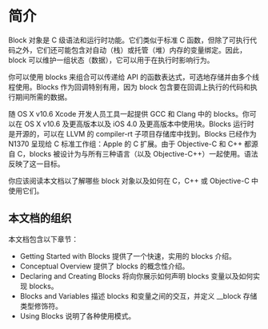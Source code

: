 # 简介

Block 对象是 C 级语法和运行时功能。它们类似于标准 C 函数，但除了可执行代码之外，它们还可能包含对自动（栈）或托管（堆）内存的变量绑定。因此，block 可以维护一组状态（数据），它可以用于在执行时影响行为。

你可以使用 blocks 来组合可以传递给 API 的函数表达式，可选地存储并由多个线程使用。Blocks 作为回调特别有用，因为 block 包含要在回调上执行的代码和执行期间所需的数据。

随 OS X v10.6 Xcode 开发人员工具一起提供 GCC 和 Clang 中的 blocks。你可以在 OS X v10.6 及更高版本以及 iOS 4.0 及更高版本中使用块。Blocks 运行时是开源的，可以在 LLVM 的 compiler-rt 子项目存储库中找到。Blocks 已经作为 N1370 呈现给 C 标准工作组：Apple 的 C 扩展。由于 Objective-C 和 C++ 都源自 C，blocks 被设计为与所有三种语言（以及 Objective-C++）一起使用。语法反映了这一目标。

你应该阅读本文档以了解哪些 block 对象以及如何在 C，C++ 或 Objective-C 中使用它们。

## 本文档的组织

本文档包含以下章节：

- Getting Started with Blocks 提供了一个快速，实用的 blocks 介绍。
- Conceptual Overview 提供了 blocks 的概念性介绍。
- Declaring and Creating Blocks 将向你展示如何声明 blocks 变量以及如何实现 blocks。
- Blocks and Variables 描述 blocks 和变量之间的交互，并定义 __block 存储类型修饰符。
- Using Blocks 说明了各种使用模式。